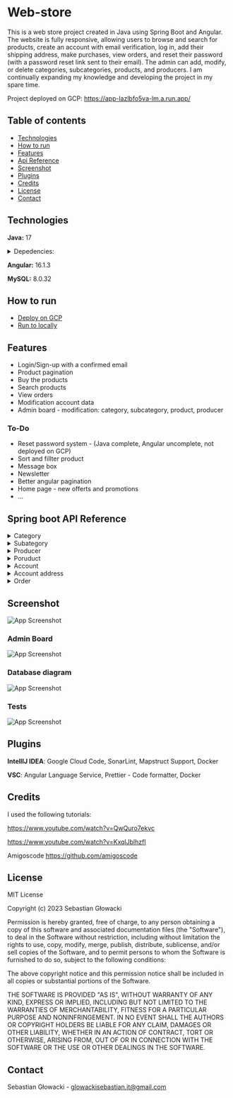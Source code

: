 # Web-store

This is a web store project created in Java using Spring Boot and Angular. The website is fully responsive, allowing users to browse and search for products, create an account with email verification, log in, add their shipping address, make purchases, view orders, and reset their password (with a password reset link sent to their email). The admin can add, modify, or delete categories, subcategories, products, and producers. I am continually expanding my knowledge and developing the project in my spare time.

Project deployed on GCP: https://app-lazlbfo5va-lm.a.run.app/

## Table of contents
- [Technologies](#technologies)
- [How to run](#how-to-run)
- [Features](#features)
- [Api Reference](#api-reference)
- [Screenshot](#screenshot)
- [Plugins](#plugins)
- [Credits](#credits)
- [License](#lisense)
- [Contact](#contact)

## Technologies
**Java:** 17
 
<details>
<summary>Depedencies:</summary>

- Spring Boot Starter
- Spring Boot Starter Data JPA
- Spring Boot Starter Validation
- Spring Boot Starter Web
- Spring Boot Starter Test
- Spring Boot Starter Mail 
- Spring Boot Starter Security
- Spring Security Test
- Lombok
- Mapstruct
- Passay
- Jsonwebtoken
- Annotations

Locally:
- Mysql Connector J

GCP: 
- Spring Cloud GCP Depedencies (dependencyMenagement)
- Spring Cloud GCP Starter SQL MySQL

</details>

**Angular:** 16.1.3

**MySQL:** 8.0.32 

## How to run

- [Deploy on GCP](ścieżka/do/twego/pliku)
- [Run to locally](ścieżka/do/twego/pliku)

## Features

- Login/Sign-up with a confirmed email
- Product pagination 
- Buy the products
- Search products
- View orders
- Modification account data
- Admin board - modification: category, subcategory, product, producer

### To-Do

- Reset password system - (Java complete, Angular uncomplete, not deployed on GCP)
- Sort and fillter product
- Message box
- Newsletter
- Better angular pagination
- Home page - new offerts and promotions
- ...

## Spring boot API Reference

<details>
<summary>Category</summary>

| Method | Path | Permision | Description |
| ---------- | ---------- | ---------- | ---------- |
| `GET` | `/api/v1/categories`| Everyone  | Get all categories |
| `POST` | `/api/v1/categories` | Admin | Add category | 
| `PUT` | `/api/v1/categories/{id}` | Admin | Update category | 
| `DELETE` | `/api/v1/categories/{id}` | Admin |Delete category |

</details>

<details>
<summary>Subategory</summary>

| Method | Path | Permision | Description |
| ---------- | ---------- | ---------- | ---------- |
| `GET` | `/api/v1/categories/subcategories` | Everyone | Get all subcategories | 
| `GET` | `/api/v1/categories/subcategories/{subCategoryId}` | Everyone | Get subcategory by id| 
| `POST` | `/api/v1/categories/{categoryId}/subcategories` | Admin | Add subcategory |
| `PUT` | `/api/v1/categories/{categoryId}/subcategories/{subCategoryId}` | Admin | Update subcategory |
| `DELETE` | `/api/v1/categories/subcategories/{subCategoryId}` |Admin | Delete subcategory | 

</details>

<details>
<summary>Producer</summary>

| Method | Path | Permision | Description |
| ---------- | ---------- | ---------- | ---------- |
| `GET` | `/api/v1/producers` | Admin | Get all producers |
| `POST` | `/api/v1/producers` | Admin | Add producer |
| `PUT` | `/api/v1/producers/{id}` | Admin | Update producer by id |
| `DELETE` | `/api/v1/producers/{id}` | Admin | Delte producer by id |

</details>


<details>
<summary>Poruduct</summary>

| Method | Path | Permision | Description |
| ---------- | ---------- | ---------- | ---------- |
| `GET` | `/api/v1/subcategories/products/types` | Admin |Get all product types | 
| `GET` | `/api/v1/subcategories/products` | Admin | Get all products |
| `GET` | `/api/v1/subcategories/{subcategoryId}/products` | Everyone |Get all products by subcategory id with params (page, size, sort) |
| `GET` | `/api/v1/subcategories//{subcategoryId}/products/quantity` | Everyone | Get products quantity by subcategory id|
| `POST` | `/api/v1/subcategories/{subcategoryId}/producers/{producerId}/products` | Admin |Add product by subcategory id and producer id | 
| `PUT` | `/api/v1/subcategories/{subcategoryId}/producers/{producerId}/products/{productId}` | Admin |Update product by subcategory id and producer id |
| `DELETE` | `/api/v1/subcategories/products/{productId}` | Admin |Delete product by id |
| `GET` | `/api/v1/products/search` | Everyone |Get search products with params (text, page, size, sort) |
| `GET` | `/api/v1/products/search/quantity` | Everyone | Get search products quantity with params (text)|

</details>

<details>
<summary>Account</summary>

| Method | Path | Permision | Description |
| ---------- | ---------- | ---------- | ---------- |
| `POST` | `/api/v1/registration` | Everyone | Account registration send confirm link to email | 
| `GET` | `/api/v1/registration/confirm` | Everyone | Account enabled and confrim registration token with params (token) | 
| `POST` | `/api/v1/login` | Everyone | Login | 
| `POST` | `/api/v1/logout` | User, Admin | Logout | 
| `GET` | `/api/v1/accounts/{accountId}` | User, Admin | Get account data by account id with authorization | 
| `PUT` | `/api/v1/accounts/{accountId}` | User, Admin  | Update account data by account id with authorization | 
| `DELETE` | `/api/v1/accounts/{accountId}` | User, Admin  | Delete account by account id data with authorization |
| `GET` | `api/v1/accounts/{email}/reset-password` | Everyone | Send reset password link to email |
| `PATCH` | `api/v1/accounts/reset-password/confirm` | User, Admin | Setup new password and confirm token with params (password, token) |

</details>

<details>
<summary>Account address</summary>

| Method | Path | Permision | Description |
| ---------- | ---------- | ---------- | ---------- |
| `GET` | `/api/v1/accounts/{accountId}/address` | User, Admin | Get account address data by account with authorization | 
| `POST` | `/api/v1/accounts/{accountId}/address` | User, Admin | Add account address data by account with authorization | 
| `PUT` | `/api/v1/accounts/{accountId}/address` | User, Admin | Update account address data by account with authorization | 

</details>

<details>
<summary>Order</summary>

| Method | Path | Permision | Description |
| ---------- | ---------- | ---------- | ---------- |
| `GET` | `/api/v1/accounts/{accountId}/orders` | User, Admin | Get account all orders by account with authorization | 
| `GET` | `/api/v1/accounts/{accountId}/orders/{orderId}` | User, Admin | Get account order by account id and order id with authorization | 
| `POST` | `/api/v1/accounts/{accountId}/orders` | User, Admin | Add order to account by account id with authorization | 
| `PUT` | `/api/v1/accounts/{accountId}/orders` | User, Admin | Update order in account by account id with authorization | 
| `DELETE` | `/api/v1/accounts/{accountId}/orders` | User, Admin | Delete order from account by account id with authorization | 

</details>

## Screenshot

![App Screenshot](https://ik.imagekit.io/glowacki/Zrzut_ekranu_2023-07-12_102052.png?updatedAt=1689150176647)
### Admin Board

![App Screenshot](https://ik.imagekit.io/glowacki/Zrzut%20ekranu%202023-08-18%20123044.png?updatedAt=1692354731249)

### Database diagram

![App Screenshot](https://ik.imagekit.io/glowacki/Zrzut_ekranu_2023-07-12_192353.png?updatedAt=1689182679226)

### Tests
![App Screenshot](https://ik.imagekit.io/glowacki/Zrzut%20ekranu%202023-08-09%20002003.png?updatedAt=1691533356035)


## Plugins

  **IntellIJ IDEA**: Google Cloud Code, SonarLint, Mapstruct Support, Docker

  **VSC**: Angular Language Service, Prettier - Code formatter, Docker

## Credits

I used the following tutorials: 

https://www.youtube.com/watch?v=QwQuro7ekvc

https://www.youtube.com/watch?v=KxqlJblhzfI

Amigoscode https://github.com/amigoscode

## License
MIT License

Copyright (c) 2023 Sebastian Głowacki

Permission is hereby granted, free of charge, to any person obtaining a copy
of this software and associated documentation files (the "Software"), to deal
in the Software without restriction, including without limitation the rights
to use, copy, modify, merge, publish, distribute, sublicense, and/or sell
copies of the Software, and to permit persons to whom the Software is
furnished to do so, subject to the following conditions:

The above copyright notice and this permission notice shall be included in all
copies or substantial portions of the Software.

THE SOFTWARE IS PROVIDED "AS IS", WITHOUT WARRANTY OF ANY KIND, EXPRESS OR
IMPLIED, INCLUDING BUT NOT LIMITED TO THE WARRANTIES OF MERCHANTABILITY,
FITNESS FOR A PARTICULAR PURPOSE AND NONINFRINGEMENT. IN NO EVENT SHALL THE
AUTHORS OR COPYRIGHT HOLDERS BE LIABLE FOR ANY CLAIM, DAMAGES OR OTHER
LIABILITY, WHETHER IN AN ACTION OF CONTRACT, TORT OR OTHERWISE, ARISING FROM,
OUT OF OR IN CONNECTION WITH THE SOFTWARE OR THE USE OR OTHER DEALINGS IN THE
SOFTWARE.

## Contact

Sebastian Głowacki - glowackisebastian.it@gmail.com